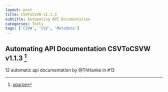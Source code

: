 ```yaml
---
layout: post
title: CSVToCSVW v1.1.3
subtitle: Automating API Documentation
categories: Tools
tags: ['CSVW', 'CSV', 'Metadata']
---
```


## Automating API Documentation CSVToCSVW v1.1.3 [^fn1]

12 automatic api documentation by @ThHanke in #13

[^fn1]: [source](https://github.com/Mat-O-Lab/CSVtoCSVW/releases/tag/v1.1.3)